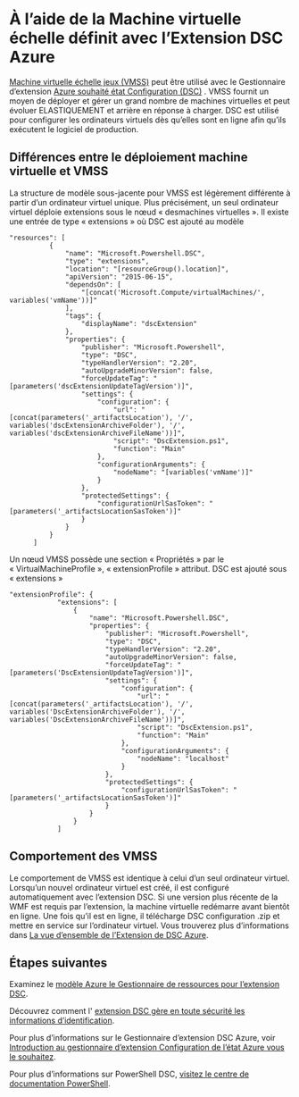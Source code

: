 <properties
   pageTitle="À l’aide de vous le souhaitez état Configuration avec des jeux d’échelle Machine virtuelle | Microsoft Azure"
   description="À l’aide de la Machine virtuelle échelle définit avec l’Extension DSC Azure"
   services="virtual-machine-scale-sets"
   documentationCenter=""
   authors="zjalexander"
   manager="timlt"
   editor=""
   tags="azure-service-management,azure-resource-manager"
   keywords=""/>

<tags
   ms.service="virtual-machine-scale-sets"
   ms.devlang="na"
   ms.topic="article"
   ms.tgt_pltfrm="vm-windows"
   ms.workload="na"
   ms.date="09/15/2016"
   ms.author="zachal"/>

# <a name="using-virtual-machine-scale-sets-with-the-azure-dsc-extension"></a>À l’aide de la Machine virtuelle échelle définit avec l’Extension DSC Azure

[Machine virtuelle échelle jeux (VMSS)](virtual-machine-scale-sets-overview.md) peut être utilisé avec le Gestionnaire d’extension [Azure souhaité état Configuration (DSC)](../virtual-machines/virtual-machines-windows-extensions-dsc-overview.md) . VMSS fournit un moyen de déployer et gérer un grand nombre de machines virtuelles et peut évoluer ELASTIQUEMENT et arrière en réponse à charger. DSC est utilisé pour configurer les ordinateurs virtuels dès qu’elles sont en ligne afin qu’ils exécutent le logiciel de production.

## <a name="differences-between-deploying-to-vm-and-vmss"></a>Différences entre le déploiement machine virtuelle et VMSS

La structure de modèle sous-jacente pour VMSS est légèrement différente à partir d’un ordinateur virtuel unique. Plus précisément, un seul ordinateur virtuel déploie extensions sous le nœud « desmachines virtuelles ». Il existe une entrée de type « extensions » où DSC est ajouté au modèle

```
"resources": [
          {
              "name": "Microsoft.Powershell.DSC",
              "type": "extensions",
              "location": "[resourceGroup().location]",
              "apiVersion": "2015-06-15",
              "dependsOn": [
                  "[concat('Microsoft.Compute/virtualMachines/', variables('vmName'))]"
              ],
              "tags": {
                  "displayName": "dscExtension"
              },
              "properties": {
                  "publisher": "Microsoft.Powershell",
                  "type": "DSC",
                  "typeHandlerVersion": "2.20",
                  "autoUpgradeMinorVersion": false,
                  "forceUpdateTag": "[parameters('dscExtensionUpdateTagVersion')]",
                  "settings": {
                      "configuration": {
                          "url": "[concat(parameters('_artifactsLocation'), '/', variables('dscExtensionArchiveFolder'), '/', variables('dscExtensionArchiveFileName'))]",
                          "script": "DscExtension.ps1",
                          "function": "Main"
                      },
                      "configurationArguments": {
                          "nodeName": "[variables('vmName')]"
                      }
                  },
                  "protectedSettings": {
                      "configurationUrlSasToken": "[parameters('_artifactsLocationSasToken')]"
                  }
              }
          }
      ]
```

Un nœud VMSS possède une section « Propriétés » par le « VirtualMachineProfile », « extensionProfile » attribut. DSC est ajouté sous « extensions »

```
"extensionProfile": {
            "extensions": [
                {
                    "name": "Microsoft.Powershell.DSC",
                    "properties": {
                        "publisher": "Microsoft.Powershell",
                        "type": "DSC",
                        "typeHandlerVersion": "2.20",
                        "autoUpgradeMinorVersion": false,
                        "forceUpdateTag": "[parameters('DscExtensionUpdateTagVersion')]",
                        "settings": {
                            "configuration": {
                                "url": "[concat(parameters('_artifactsLocation'), '/', variables('DscExtensionArchiveFolder'), '/', variables('DscExtensionArchiveFileName'))]",
                                "script": "DscExtension.ps1",
                                "function": "Main"
                            },
                            "configurationArguments": {
                                "nodeName": "localhost"
                            }
                        },
                        "protectedSettings": {
                            "configurationUrlSasToken": "[parameters('_artifactsLocationSasToken')]"
                        }
                    }
                }
            ]
```

## <a name="behavior-for-vmss"></a>Comportement des VMSS

Le comportement de VMSS est identique à celui d’un seul ordinateur virtuel. Lorsqu’un nouvel ordinateur virtuel est créé, il est configuré automatiquement avec l’extension DSC. Si une version plus récente de la WMF est requis par l’extension, la machine virtuelle redémarre avant bientôt en ligne. Une fois qu’il est en ligne, il télécharge DSC configuration .zip et mettre en service sur l’ordinateur virtuel. Vous trouverez plus d’informations dans [La vue d’ensemble de l’Extension de DSC Azure](../virtual-machines/virtual-machines-windows-extensions-dsc-overview.md).

## <a name="next-steps"></a>Étapes suivantes ##
Examinez le [modèle Azure le Gestionnaire de ressources pour l’extension DSC](../virtual-machines/virtual-machines-windows-extensions-dsc-template.md).

Découvrez comment l' [extension DSC gère en toute sécurité les informations d’identification](../virtual-machines/virtual-machines-windows-extensions-dsc-credentials.md). 

Pour plus d’informations sur le Gestionnaire d’extension DSC Azure, voir [Introduction au gestionnaire d’extension Configuration de l’état Azure vous le souhaitez](../virtual-machines/virtual-machines-windows-extensions-dsc-overview.md). 

Pour plus d’informations sur PowerShell DSC, [visitez le centre de documentation PowerShell](https://msdn.microsoft.com/powershell/dsc/overview). 


